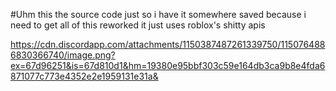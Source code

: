 #Uhm this the source code just so i have it somewhere saved because i need to get all of this reworked it just uses roblox's shitty apis



https://cdn.discordapp.com/attachments/1150387487261339750/1150764886830366740/image.png?ex=67d96251&is=67d810d1&hm=19380e95bbf303c59e164db3ca9b8e4fda6871077c773e4352e2e1959131e31a&
